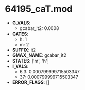 # 64195_caT.mod

- **G_VALS**:
  - gcabar_it2: 0.0008
- **GATES**:
  - h: 1
  - m: 2
- **SUFFIX**: it2
- **GMAX_NAME**: gcabar_it2
- **STATES**: ['m', 'h']
- **I_VALS**:
  - 6.3: 0.000799999715503347
  - 37: 0.000799999715503347
- **ERROR_FLAGS**: []
